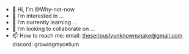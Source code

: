 - 👋 Hi, I’m @Why-not-now
- 👀 I’m interested in ...
- 🌱 I’m currently learning ...
- 💞️ I’m looking to collaborate on ...
- 📫 How to reach me:
email: theseriouslyunknownsnake@gmail.com
discord: growingmycelium

<!---
Why-not-now/Why-not-now is a ✨ special ✨ repository because its `README.md` (this file) appears on your GitHub profile.
You can click the Preview link to take a look at your changes.
--->
